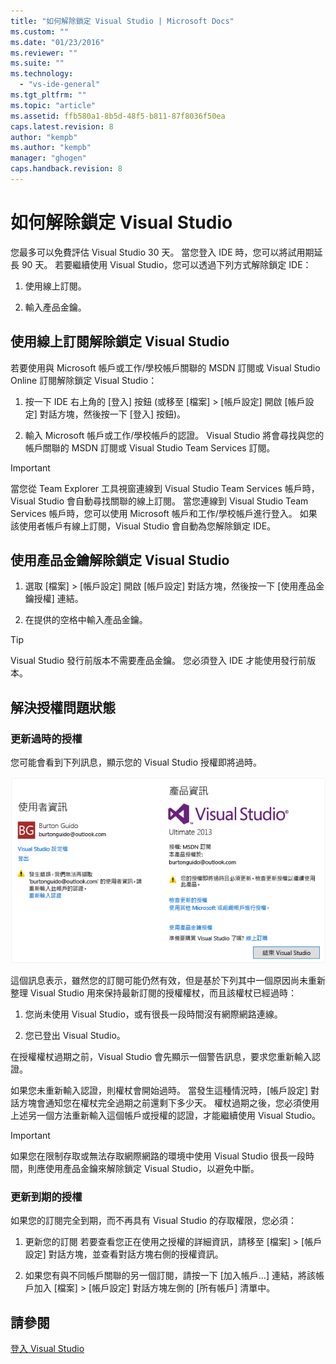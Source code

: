 ```yaml
---
title: "如何解除鎖定 Visual Studio | Microsoft Docs"
ms.custom: ""
ms.date: "01/23/2016"
ms.reviewer: ""
ms.suite: ""
ms.technology: 
  - "vs-ide-general"
ms.tgt_pltfrm: ""
ms.topic: "article"
ms.assetid: ffb580a1-8b5d-48f5-b811-87f8036f50ea
caps.latest.revision: 8
author: "kempb"
ms.author: "kempb"
manager: "ghogen"
caps.handback.revision: 8
---
```

# <a name="how-to-unlock-visual-studio"></a>如何解除鎖定 Visual Studio
您最多可以免費評估 Visual Studio 30 天。 當您登入 IDE 時，您可以將試用期延長 90 天。 若要繼續使用 Visual Studio，您可以透過下列方式解除鎖定 IDE：  
  
1.  使用線上訂閱。  
  
2.  輸入產品金鑰。  
  
## <a name="to-unlock-visual-studio-using-an-online-subscription"></a>使用線上訂閱解除鎖定 Visual Studio  
 若要使用與 Microsoft 帳戶或工作/學校帳戶關聯的 MSDN 訂閱或 Visual Studio Online 訂閱解除鎖定 Visual Studio：  
  
1.  按一下 IDE 右上角的 [登入] 按鈕 (或移至 [檔案] > [帳戶設定] 開啟 [帳戶設定] 對話方塊，然後按一下 [登入] 按鈕)。  
  
2.  輸入 Microsoft 帳戶或工作/學校帳戶的認證。 Visual Studio 將會尋找與您的帳戶關聯的 MSDN 訂閱或 Visual Studio Team Services 訂閱。  
  
> [!IMPORTANT]
>  當您從 Team Explorer 工具視窗連線到 Visual Studio Team Services 帳戶時，Visual Studio 會自動尋找關聯的線上訂閱。 當您連線到 Visual Studio Team Services 帳戶時，您可以使用 Microsoft 帳戶和工作/學校帳戶進行登入。 如果該使用者帳戶有線上訂閱，Visual Studio 會自動為您解除鎖定 IDE。  
  
## <a name="to-unlock-visual-studio-with-a-product-key"></a>使用產品金鑰解除鎖定 Visual Studio  
  
1.  選取 [檔案] > [帳戶設定] 開啟 [帳戶設定] 對話方塊，然後按一下 [使用產品金鑰授權] 連結。  
  
2.  在提供的空格中輸入產品金鑰。  
  
> [!TIP]
>  Visual Studio 發行前版本不需要產品金鑰。 您必須登入 IDE 才能使用發行前版本。  
  
## <a name="address-license-problem-states"></a>解決授權問題狀態  
  
### <a name="update-stale-licenses"></a>更新過時的授權  
 您可能會看到下列訊息，顯示您的 Visual Studio 授權即將過時。  
  
 ![Visual Studio [使用者資訊] 對話方塊](../ide/media/vs2013_userinfo.png "VS2013_UserInfo")  
  
 這個訊息表示，雖然您的訂閱可能仍然有效，但是基於下列其中一個原因尚未重新整理 Visual Studio 用來保持最新訂閱的授權權杖，而且該權杖已經過時：  
  
1.  您尚未使用 Visual Studio，或有很長一段時間沒有網際網路連線。  
  
2.  您已登出 Visual Studio。  
  
 在授權權杖過期之前，Visual Studio 會先顯示一個警告訊息，要求您重新輸入認證。  
  
 如果您未重新輸入認證，則權杖會開始過時。 當發生這種情況時，[帳戶設定] 對話方塊會通知您在權杖完全過期之前還剩下多少天。 權杖過期之後，您必須使用上述另一個方法重新輸入這個帳戶或授權的認證，才能繼續使用 Visual Studio。  
  
> [!IMPORTANT]
>  如果您在限制存取或無法存取網際網路的環境中使用 Visual Studio 很長一段時間，則應使用產品金鑰來解除鎖定 Visual Studio，以避免中斷。  
  
### <a name="update-expired-licenses"></a>更新到期的授權  
 如果您的訂閱完全到期，而不再具有 Visual Studio 的存取權限，您必須：  
  
1.  更新您的訂閱 若要查看您正在使用之授權的詳細資訊，請移至 [檔案] > [帳戶設定] 對話方塊，並查看對話方塊右側的授權資訊。  
  
2.  如果您有與不同帳戶關聯的另一個訂閱，請按一下 [加入帳戶…] 連結，將該帳戶加入 [檔案] > [帳戶設定] 對話方塊左側的 [所有帳戶] 清單中。  
  
## <a name="see-also"></a>請參閱  
 [登入 Visual Studio](../ide/signing-in-to-visual-studio.md)



<!--HONumber=Feb17_HO4-->


